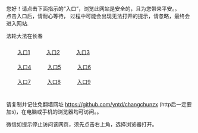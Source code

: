 您好！请点击下面指示的“入口”，浏览此网站是安全的，且为您带来平安。。 <br/>
点击入口后，请耐心等待， 过程中可能会出现无法打开的提示，请忽略，最终会进入网站. </br>

法轮大法在长春<br/>
<div style="padding:10px"><a style="margin:20px" target="_blank" href="https://d189fubmj6xhhk.cloudfront.net/2Qpsp?djrlnpi" id="ccLink1" rel="nofollow">入口1</a> <a target="_blank" style="margin:20px" href="https://d3jfwyo2fmctdm.cloudfront.net/2Qpsp?vnqrsnz" id="ccLink2" rel="nofollow">入口2</a> <a style="margin:20px" target="_blank" href="https://d3t2ja4j4hhnvj.cloudfront.net/2Qpsp?xhlhrwmy" id="ccLink3" rel="nofollow">入口3</a></div>

<div style="padding:10px" ><a style="margin:20px" target="_blank" href="https://d189fubmj6xhhk.cloudfront.net/2Qpsp?djrlnpi" id="ccLink4" rel="nofollow">入口4</a> <a style="margin:20px" href="https://d3jfwyo2fmctdm.cloudfront.net/2Qpsp?vnqrsnz" target="_blank" id="ccLink5" rel="nofollow">入口5</a> <a style="margin:20px" href="https://d3t2ja4j4hhnvj.cloudfront.net/2Qpsp?xhlhrwmy" target="_blank" id="ccLink6" rel="nofollow">入口6</a></div>

<div style="padding:10px"><a style="margin:20px" target="_blank" href="https://d189fubmj6xhhk.cloudfront.net/2Qpsp?djrlnpi" id="ccLink7" rel="nofollow">入口7</a> <a style="margin:20px" href="https://d3jfwyo2fmctdm.cloudfront.net/2Qpsp?vnqrsnz" target="_blank" id="ccLink8" rel="nofollow">入口8</a> <a style="margin:20px" target="_blank" href="https://d3t2ja4j4hhnvj.cloudfront.net/2Qpsp?xhlhrwmy" id="ccLink9" rel="nofollow">入口9</a></div>

<br/>



请复制并记住免翻墙网址 https://github.com/yntd/changchunzx (http后一定要加s)，在电脑或手机的浏览器均可访问。。<br/>

微信如提示停止访问该网页，须先点击右上角，选择浏览器打开。
